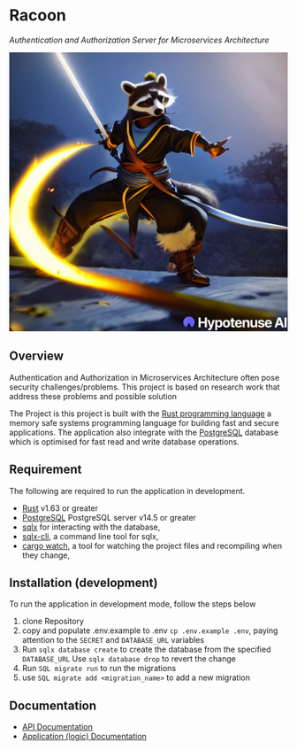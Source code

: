 # Racoon 
_Authentication and Authorization Server for Microservices Architecture_

![racoon](./racoon.png)


## Overview 

Authentication and Authorization in Microservices
Architecture often pose security challenges/problems. This project is based on research work that address these problems and possible solution 


The Project is  this project is built with the 
[Rust programming language](https://www.rust-lang.org/tools/install) a memory safe systems programming language for building fast and secure  applications. The application also integrate with the [PostgreSQL](https://www.postgresql.org/download/)
  database which is optimised for fast read and write database operations. 


## Requirement
The following are required to run the application in development.
- [Rust](https://www.rust-lang.org/tools/install) v1.63 or greater 
- [PostgreSQL](https://www.postgresql.org/download/) PostgreSQL server v14.5 or greater
- [sqlx](https://crates.io/crates/sqlx) for interacting with the database,
- [sqlx-cli](https://crates.io/crates/sqlx-cli), a command line tool for sqlx,
- [cargo watch](https://crates.io/crates/cargo-watch), a tool for watching the project files and recompiling when they change,

## Installation (development)
To run the application in development mode, follow the steps below
1. clone Repository
2. copy and populate .env.example to .env `cp .env.example .env`, paying attention to the `SECRET` and `DATABASE_URL` variables
3. Run `sqlx database create` to create the database from the specified `DATABASE_URL` Use `sqlx database drop` to revert the change
4. Run `SQL migrate run` to run the migrations
5. use `SQL migrate add <migration_name>` to add a new migration


##  Documentation 
-  [API Documentation](https://documenter.getpostman.com/view/22658417/2s83zgv5nW) 
- [Application (logic) Documentation](https://opeolluwa.github.io/nitride/) 
